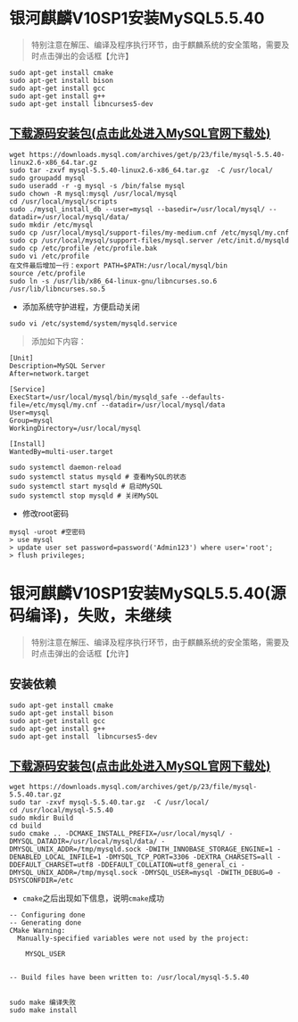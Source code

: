 


# 银河麒麟V10SP1安装MySQL5.5.40

> 特别注意在解压、编译及程序执行环节，由于麒麟系统的安全策略，需要及时点击弹出的会话框【允许】

``` shell
sudo apt-get install cmake
sudo apt-get install bison
sudo apt-get install gcc
sudo apt-get install g++
sudo apt-get install libncurses5-dev
```

## [下载源码安装包(点击此处进入MySQL官网下载处)](https://downloads.mysql.com/archives/community/)
``` shell
wget https://downloads.mysql.com/archives/get/p/23/file/mysql-5.5.40-linux2.6-x86_64.tar.gz
sudo tar -zxvf mysql-5.5.40-linux2.6-x86_64.tar.gz  -C /usr/local/
sudo groupadd mysql
sudo useradd -r -g mysql -s /bin/false mysql
sudo chown -R mysql:mysql /usr/local/mysql
cd /usr/local/mysql/scripts
sudo ./mysql_install_db --user=mysql --basedir=/usr/local/mysql/ --datadir=/usr/local/mysql/data/
sudo mkdir /etc/mysql
sudo cp /usr/local/mysql/support-files/my-medium.cnf /etc/mysql/my.cnf
sudo cp /usr/local/mysql/support-files/mysql.server /etc/init.d/mysqld
sudo cp /etc/profile /etc/profile.bak
sudo vi /etc/profile
在文件最后增加一行：export PATH=$PATH:/usr/local/mysql/bin
source /etc/profile
sudo ln -s /usr/lib/x86_64-linux-gnu/libncurses.so.6 /usr/lib/libncurses.so.5

```
* 添加系统守护进程，方便启动关闭
``` shell 
sudo vi /etc/systemd/system/mysqld.service
```
> 添加如下内容：

```
[Unit]
Description=MySQL Server
After=network.target
 
[Service]
ExecStart=/usr/local/mysql/bin/mysqld_safe --defaults-file=/etc/mysql/my.cnf --datadir=/usr/local/mysql/data
User=mysql
Group=mysql
WorkingDirectory=/usr/local/mysql
 
[Install]
WantedBy=multi-user.target
```

``` shell
sudo systemctl daemon-reload
sudo systemctl status mysqld # 查看MySQL的状态
sudo systemctl start mysqld # 启动MySQL
sudo systemctl stop mysqld # 关闭MySQL
```

* 修改root密码

```
mysql -uroot #空密码
> use mysql
> update user set password=password('Admin123') where user='root';
> flush privileges;
```




# 银河麒麟V10SP1安装MySQL5.5.40(源码编译)，失败，未继续

> 特别注意在解压、编译及程序执行环节，由于麒麟系统的安全策略，需要及时点击弹出的会话框【允许】

## 安装依赖

``` shell
sudo apt-get install cmake
sudo apt-get install bison
sudo apt-get install gcc
sudo apt-get install g++
sudo apt-get install  libncurses5-dev
```

## [下载源码安装包(点击此处进入MySQL官网下载处)](https://downloads.mysql.com/archives/community/)
``` shell
wget https://downloads.mysql.com/archives/get/p/23/file/mysql-5.5.40.tar.gz
sudo tar -zxvf mysql-5.5.40.tar.gz  -C /usr/local/
cd /usr/local/mysql-5.5.40
sudo mkdir Build
cd build
sudo cmake .. -DCMAKE_INSTALL_PREFIX=/usr/local/mysql/ -DMYSQL_DATADIR=/usr/local/mysql/data/ -DMYSQL_UNIX_ADDR=/tmp/mysqld.sock -DWITH_INNOBASE_STORAGE_ENGINE=1 -DENABLED_LOCAL_INFILE=1 -DMYSQL_TCP_PORT=3306 -DEXTRA_CHARSETS=all -DDEFAULT_CHARSET=utf8 -DDEFAULT_COLLATION=utf8_general_ci -DMYSQL_UNIX_ADDR=/tmp/mysql.sock -DMYSQL_USER=mysql -DWITH_DEBUG=0 -DSYSCONFDIR=/etc
```
* `cmake`之后出现如下信息，说明`cmake`成功

```
-- Configuring done
-- Generating done
CMake Warning:
  Manually-specified variables were not used by the project:

    MYSQL_USER


-- Build files have been written to: /usr/local/mysql-5.5.40
```

``` shell

sudo make 编译失败
sudo make install
```